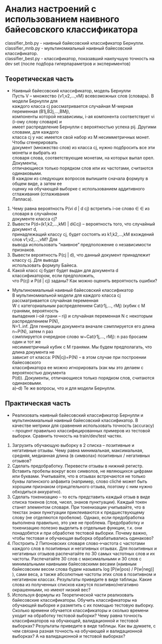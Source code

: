 # Анализ настроений с использованием наивного байесовского классификатора
classifier_bnb.py - наивный байесовский классификатор Бернулли.  
classifier_mnb.py - мультиномиальный наивный байесовский классификатор.  
classifier_best.py - классификатор, показавший наилучшую точность на dev set (после подбора гиперпараметров и экспериментов)  

## Теоретическая часть
- Наивный байесовский классификатор, модель Бернулли  
Пусть V – множество {v1,v2,...,vM} всевозможных слов (словарь). В модели Бернулли для  
каждого класса cj рассматривается случайная M-мерная переменная (B1j,B2j,...,BMj),  
компоненты которой независимы, i-ая компонента соответствует vi (i-ому слову словаря) и  
имеет распределение Бернулли с вероятностью успеха pij. Другими словами, для каждого  
класса cj у нас имеется свой набор из M несимметричных монет. Чтобы сгенерировать  
документ (множество слов) из класса cj, нужно подбросить все эти монеты и выбрать из  
словаря слова, соответствующие монетам, на которых выпал орел. Документы,  
отличающиеся только порядком слов или их частотами, считаются одинаковыми.  
В каждом из следующих вопросов выпишите сначала формулу в общем виде, а затем ее  
оценку на обучающей выборке с использованием аддитивного сглаживания (сглаживания  
Лапласа).  
1) Чему равна вероятность P(vi d | d cj) встретить i-ое слово ∈ ∈ из словаря в случайном  
документе класса cj?  
2) Вывести P(d=(k1,k2,...,kM) | d∈cj) – вероятность того, что случайный документ d,  
принадлежащий классу cj, будет состоять из k1,k2,...,kM вхождений слов v1,v2,...,vM? Для  
вывода использовать “наивное” предположение о независимости признаков.  
3) Вывести вероятность P(cj | d), что данный документ принадлежит классу cj. Для вывода  
использовать формулу Байеса.  
4) Какой класс cj будет будет выдан для документа d классификатором, если предположить,  
что P(cj) и P(d | cj) заданы? Как можно оценить вероятность ошибки?  

- Мультиномиальный наивный байесовский классификатор  
В мультиномиальной модели для каждого класса cj рассматривается случайная переменная  
W с категориальным распределением Cat(r1j,..., rMj) (кубик с M гранями, вероятность  
выпадения i-ой грани – rij) и случайная переменная N с некоторым распределением P(N),  
N=1..inf. Для генерации документа вначале сэмплируется его длина n~P(N), затем n раз  
сэмплируется очередное слово w~Cat(r1j,..., rMj): n раз бросаем один и тот же  
несимметричный кубик с M гранями. Мы будем предполагать, что длина документа не  
зависит от класса: P(N|cj)=P(N) – в этом случае при построении байесовского  
классификатора ее можно игнорировать (как мы это делаем с вероятностью документа  
P(d)). Документы, отличающиеся только порядком слов, считаются одинаковыми.  
a)–d) Те же вопросы, что и для модели Бернулли.  

## Практическая часть  
- Реализовать наивный байесовский классификатор Бернулли и мультиномиальный
наивный байесовский классификатор. В качестве метрики для сравнения
использовать точность (accuracy) – процент правильно классифицированных примеров из
тестовой выборки. Сравнить точность на train/dev/test частях.
1) Загрузить обучающую выборку в 2 списка – позитивные и негативные отзывы. Чему
равна минимальная, максимальная, средняя, медианная длина (в символах) позитивных /
негативных отзывов?
2) Сделать предобработку. Перевести отзывы в нижний регистр. Вставить пробелы вокруг
всех символов, не являющихся цифрами или буквами. Учитывайте, что в отзывах
встречаются не только буквы латинского алфавита (например, слово cliché может быть
хорошим признаком отрицательного отзыва, поэтому с ним нужно обходиться аккуратно).
3) Сделать токенизацию – то есть представить каждый отзыв в виде списка токенов (слов,
чисел, знаков пунктуации). Каждый токен станет элементом словаря. При токенизации
учитывайте, что в текстах знаки пунктуации приклеиваются к предшествующему слову (не
отделяются пробелом). Однако, если предобработка выполнена правильно, это уже не
проблема. Предобработку и токенизацию полезно выделить в отдельные функции, т.к. они
понадобятся и при обработке тестовой выборки. Почему важно, чтобы тестовая и
обучающая выборка обрабатывались одинаково?
4) Построить 2 Питоновских словаря слово→частота с частотами каждого слов в
позитивных и негативных отзывах. Для позитивных и негативных отзывов распечатайте по
30 самых частотных слов и их частоты. Распечатайте 30 слов с максимальными и 30 слов с
минимальными наивными байесовскими весами (наивным байесовским весом слова будем
называть log [P(w|pos) / P(w|neg)] ), сами веса, а также абсолютные частоты этих слов в
позитивном и негативном классах. Результаты приведите в виде таблицы. Какие слова из
полученных списков кажутся позитивно/негативно окрашенными, но имеют низкий вес?
5) Используя формулы из Теоретической части реализовать байесовские классификаторы.
Обучить классификаторы на обучающей выборке и разметить с их помощью тестовую
выборку. Сколько времени обучается классификаторы и сколько времени уходит на
обработку тестовой выборки? Чему равна точность классификаторов на обучающей,
валидационной и тестовой выборках? Результаты приведите в виде таблицы. Как вы
думаете, с чем связана разная точность на обучающей и валидационной выборках? А на
валидационной и тестовой выборках?
